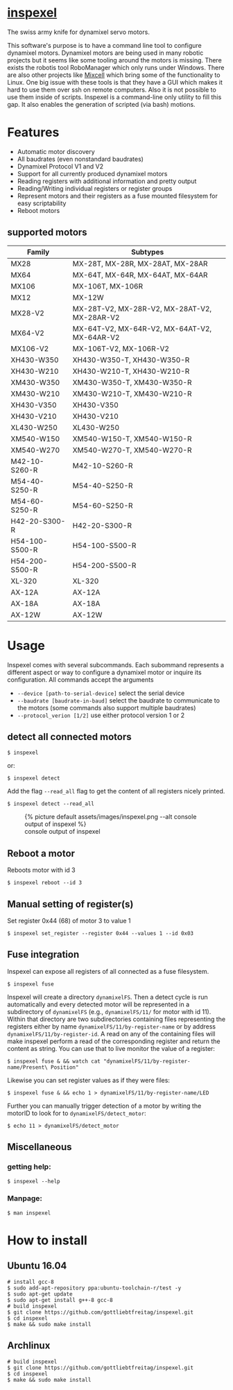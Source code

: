 # [inspexel](https://gottliebtfreitag.de/code/inspexel.html)

The swiss army knife for dynamixel servo motors.

This software's purpose is to have a command line tool to configure dynamixel motors. 
Dynamixel motors are being used in many robotic projects but it seems like some tooling around the motors is missing.
There exists the robotis tool RoboManager which only runs under Windows.
There are also other projects like [Mixcell](https://github.com/clebercoutof/mixcell) which bring some of the functionality to Linux.
One big issue with these tools is that they have a GUI which makes it hard to use them over ssh on remote computers.
Also it is not possible to use them inside of scripts.
Inspexel is a command-line only utility to fill this gap.
It also enables the generation of scripted (via bash) motions.

# Features

- Automatic motor discovery
- All baudrates (even nonstandard baudrates)
- Dynamixel Protocol V1 and V2
- Support for all currently produced dynamixel motors
- Reading registers with additional information and pretty output
- Reading/Writing individual registers or register groups
- Represent motors and their registers as a fuse mounted filesystem for easy scriptability
- Reboot motors

## supported motors

| Family | Subtypes |
|--------|----------|
| MX28 | MX-28T, MX-28R, MX-28AT, MX-28AR |
| MX64 | MX-64T, MX-64R, MX-64AT, MX-64AR |
| MX106 | MX-106T, MX-106R |
| MX12 | MX-12W |
| MX28-V2 | MX-28T-V2, MX-28R-V2, MX-28AT-V2, MX-28AR-V2 |
| MX64-V2 | MX-64T-V2, MX-64R-V2, MX-64AT-V2, MX-64AR-V2 |
| MX106-V2 | MX-106T-V2, MX-106R-V2 |
| XH430-W350 | XH430-W350-T, XH430-W350-R |
| XH430-W210 | XH430-W210-T, XH430-W210-R |
| XM430-W350 | XM430-W350-T, XM430-W350-R |
| XM430-W210 | XM430-W210-T, XM430-W210-R |
| XH430-V350 | XH430-V350 |
| XH430-V210 | XH430-V210 |
| XL430-W250 | XL430-W250 |
| XM540-W150 | XM540-W150-T, XM540-W150-R |
| XM540-W270 | XM540-W270-T, XM540-W270-R |
| M42-10-S260-R | M42-10-S260-R |
| M54-40-S250-R | M54-40-S250-R |
| M54-60-S250-R | M54-60-S250-R |
| H42-20-S300-R | H42-20-S300-R |
| H54-100-S500-R | H54-100-S500-R |
| H54-200-S500-R | H54-200-S500-R |
| XL-320 | XL-320 |
| AX-12A | AX-12A |
| AX-18A | AX-18A |
| AX-12W | AX-12W |

# Usage

Inspexel comes with several subcommands.
Each subommand represents a different aspect or way to configure a dynamixel motor or inquire its configuration.
All commands accept the arguments
- `--device [path-to-serial-device]` select the serial device
- `--baudrate [baudrate-in-baud]` select the baudrate to communicate to the motors (some commands also support multiple baudrates)
- `--protocol_verion [1/2]` use either protocol version 1 or 2

## detect all connected motors
```
$ inspexel
```
or:
```
$ inspexel detect
```

Add the flag `--read_all` flag to get the content of all registers nicely printed.

```
$ inspexel detect --read_all
```

<figure>
    {% picture default assets/images/inspexel.png --alt console output of inspexel %}
    <figcaption>console output of inspexel</figcaption>
</figure>

## Reboot a motor
Reboots motor with id 3

```
$ inspexel reboot --id 3
```

## Manual setting of register(s)
Set register 0x44 (68) of motor 3 to value 1

```
$ inspexel set_register --register 0x44 --values 1 --id 0x03
```

## Fuse integration
Inspexel can expose all registers of all connected as a fuse filesystem.

```
$ inspexel fuse
```

Inspexel will create a directory `dynamixelFS`.
Then a detect cycle is run automatically and every detected motor will be represented in a subdirectory of `dynamixelFS` (e.g., `dynamixelFS/11/` for motor with id 11).
Within that directory are two subdirectories containing files representing the registers either by name `dynamixelFS/11/by-register-name` or by address `dynamixelFS/11/by-register-id`.
A read on any of the containing files will make inspexel perform a read of the corresponding register and return the content as string.
You can use that to live monitor the value of a register:

```
$ inspexel fuse & && watch cat "dynamixelFS/11/by-register-name/Present\ Position"
```

Likewise you can set register values as if they were files:

```
$ inspexel fuse & && echo 1 > dynamixelFS/11/by-register-name/LED
```

Further you can manually trigger detection of a motor by writing the motorID to look for to `dynamixelFS/detect_motor`:

```
$ echo 11 > dynamixelFS/detect_motor
```


## Miscellaneous

### getting help:

```
$ inspexel --help
```

### Manpage:

```
$ man inspexel
```

# How to install
## Ubuntu 16.04
```
# install gcc-8
$ sudo add-apt-repository ppa:ubuntu-toolchain-r/test -y
$ sudo apt-get update
$ sudo apt-get install g++-8 gcc-8
# build inspexel
$ git clone https://github.com/gottliebtfreitag/inspexel.git
$ cd inspexel
$ make && sudo make install
```
## Archlinux
```
# build inspexel
$ git clone https://github.com/gottliebtfreitag/inspexel.git
$ cd inspexel
$ make && sudo make install
```
